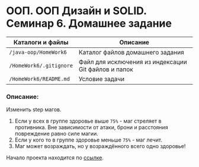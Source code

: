 # ООП. ООП Дизайн и SOLID. Семинар 6. Домашнее задание

Каталоги и файлы                                           | Описание
-----------------------------------------------------------|-----------------------------------------------------
`/java-oop/HomeWork6`                                      | Каталог файлов домашнего задания
`/HomeWork6/.gitignore`                                    | Файл для исключения из индексации Git файлов и папок
`/HomeWork6/README.md`                                     | Условие задачи

### Описание:

Изменить step магов.
1. Если у всех в группе здоровье выше `75%` - маг стреляет в противника. Вне зависимости от атаки, брони и расстояния повреждение равно силе магии.
2. Если у кого то в группе здоровье меньше `75%` - маг лечит.
3. Маг может возраждать, но у возраждённого всего одно здоровье!

Начало проекта находится по [ссылке](https://github.com/dfedoroff/java/tree/main/java-oop/HomeWork1).

